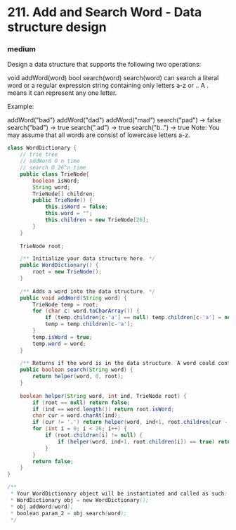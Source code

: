 # 211. Add and Search Word - Data structure design
### medium
Design a data structure that supports the following two operations:

void addWord(word)
bool search(word)
search(word) can search a literal word or a regular expression string containing only letters a-z or .. A . means it can represent any one letter.

Example:

addWord("bad")
addWord("dad")
addWord("mad")
search("pad") -> false
search("bad") -> true
search(".ad") -> true
search("b..") -> true
Note:
You may assume that all words are consist of lowercase letters a-z.

```Java
class WordDictionary {
    // trie tree
    // addWord O n time
    // search O 26^n time 
    public class TrieNode{
        boolean isWord;
        String word;
        TrieNode[] children;
        public TrieNode() {
            this.isWord = false;
            this.word = "";
            this.children = new TrieNode[26];
        }
    }
    
    TrieNode root;

    /** Initialize your data structure here. */
    public WordDictionary() {
        root = new TrieNode();
    }
    
    /** Adds a word into the data structure. */
    public void addWord(String word) {
        TrieNode temp = root;
        for (char c: word.toCharArray()) {
            if (temp.children[c-'a'] == null) temp.children[c-'a'] = new TrieNode();
            temp = temp.children[c-'a'];
        }
        temp.isWord = true;
        temp.word = word;
    }
    
    /** Returns if the word is in the data structure. A word could contain the dot character '.' to represent any one letter. */
    public boolean search(String word) {
        return helper(word, 0, root);
    }
    
    boolean helper(String word, int ind, TrieNode root) {
        if (root == null) return false;
        if (ind == word.length()) return root.isWord;
        char cur = word.charAt(ind);
        if (cur != '.') return helper(word, ind+1, root.children[cur - 'a']);
        for (int i = 0; i < 26; i++) {
            if (root.children[i] != null) {
                if (helper(word, ind+1, root.children[i]) == true) return true;
            }
        }
        return false;
    }
}

/**
 * Your WordDictionary object will be instantiated and called as such:
 * WordDictionary obj = new WordDictionary();
 * obj.addWord(word);
 * boolean param_2 = obj.search(word);
 */
```
